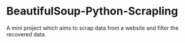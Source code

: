 # BeautifulSoup-Python-Scrapling
A mini project which aims to scrap data from a website and filter the recovered data.
